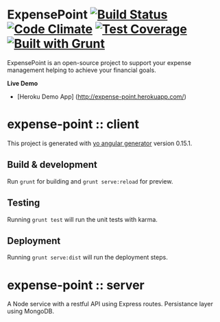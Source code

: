 ExpensePoint [![Build Status](https://travis-ci.org/rafaelturon/expense-point.svg?branch=master)](https://travis-ci.org/rafaelturon/expense-point) [![Code Climate](https://codeclimate.com/github/rafaelturon/expense-point/badges/gpa.svg)](https://codeclimate.com/github/rafaelturon/expense-point) [![Test Coverage](https://codeclimate.com/github/rafaelturon/expense-point/badges/coverage.svg)](https://codeclimate.com/github/rafaelturon/expense-point/coverage) [![Built with Grunt](https://cdn.gruntjs.com/builtwith.png)](http://gruntjs.com/)
============

ExpensePoint is an open-source project to support your expense management helping to achieve your financial goals.

**Live Demo**
- [Heroku Demo App] (http://expense-point.herokuapp.com/)

# expense-point :: client

This project is generated with [yo angular generator](https://github.com/yeoman/generator-angular)
version 0.15.1.

## Build & development

Run `grunt` for building and `grunt serve:reload` for preview.

## Testing

Running `grunt test` will run the unit tests with karma.

## Deployment

Running `grunt serve:dist` will run the deployment steps.

# expense-point :: server

A Node service with a restful API using Express routes. Persistance layer using MongoDB.